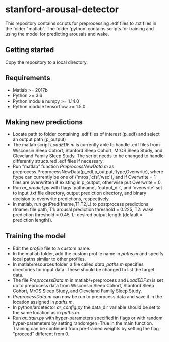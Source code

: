 # stanford-arousal-detector
This repository contains scripts for preprocessing .edf files to .txt files in the folder "matlab". The folder 'python' contains scripts for training and using the model for predicting arousals and wake.

## Getting started
Copy the repository to a local directory.

## Requirements
 * Matlab >= 2017b
 * Python >= 3.6
 * Python module numpy >= 1.14.0
 * Python module tensorflow >= 1.5.0
 
## Making new predictions
 * Locate path to folder containing .edf files of interest (p_edf) and select an output path (p_output)
 * The matlab script *LoadEDF.m* is currently able to handle .edf files from Wisconsin Sleep Cohort, Stanford Sleep Cohort, MrOS Sleep Study, and Cleveland Family Sleep Study. The script needs to be changed to handle differently structured .edf files if necessary.
 * Run "matlab" function *PreprocessNewData.m* as preprocess.PreprocessNewData(p_edf,p_output,ftype,Overwrite), where ftype can currently be one of {'mros','cfs','wsc'}, and if Overwrite = 1 files are overwritten if existing in p_output, otherwise put Overwrite = 0.
 * Run *ar_predict.py* with flags 'pathname', 'output_dir', and 'overwrite' set to input .txt file directory, output prediction directory, and binary decision to overwrite predictions, respectively.
 * In matlab, run getPred(fname,T1,T2,L) to postprocess predictions (fname: file path, T1: arousal prediction threshold = 0.225, T2: wake prediction threshold = 0.45, L: desired output length (default = prediction length)).
 
 ## Training the model
 * Edit the *profile* file to a custom name.
 * In the matlab folder, add the custom profile name in *paths.m* and specify local paths similar to other profiles.
 * In matlab/resources folder, a file called *data_paths.m* specifies directories for input data. These should be changed to list the target data.
 * The file *PreprocessData.m* in matlab/+preprocess and *LoadEDF.m* is set up to preprocess data from Wisconsin Sleep Cohort, Stanford Sleep Cohort, MrOS Sleep Study, and Cleveland Family Sleep Study. 
 * *PreprocessData.m* can now be run to preprocess data and save it in the location assigned in *paths.m*.
 * In python/ardetector *ar_config.py* the data_dir variable should be set to the same location as in *paths.m*.
 * Run *ar_train.py* with hyper-parameters specified in flags or with random hyper-parameters by setting randomgen=True in the main function. Training can be continued from pre-trained weights by setting the flag "proceed" different from 0.

